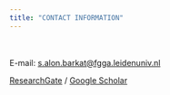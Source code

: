```yaml
---
title: "CONTACT INFORMATION"
---
```

<br><br>
E-mail: [s.alon.barkat@fgga.leidenuniv.nl](mailto:s.alon.barkat@fgga.leidenuniv.nl)

[ResearchGate](https://www.researchgate.net/profile/Saar_Alon-Barkat) / [Google Scholar](https://scholar.google.co.il/citations?user=KF2FL04AAAAJ&hl=iw&oi=ao)
